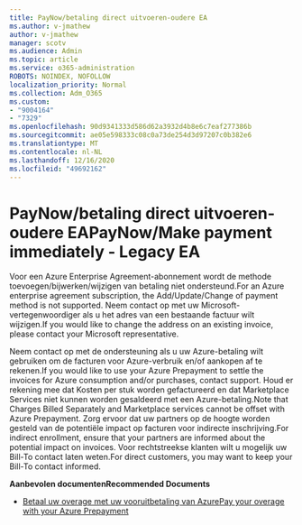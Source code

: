 ```yaml
---
title: PayNow/betaling direct uitvoeren-oudere EA
ms.author: v-jmathew
author: v-jmathew
manager: scotv
ms.audience: Admin
ms.topic: article
ms.service: o365-administration
ROBOTS: NOINDEX, NOFOLLOW
localization_priority: Normal
ms.collection: Adm_O365
ms.custom:
- "9004164"
- "7329"
ms.openlocfilehash: 90d9341333d586d62a3932d4b8e6c7eaf277386b
ms.sourcegitcommit: ae05e598333c08c0a73de254d3d97207c0b382e6
ms.translationtype: MT
ms.contentlocale: nl-NL
ms.lasthandoff: 12/16/2020
ms.locfileid: "49692162"
---
```

# <a name="paynowmake-payment-immediately---legacy-ea"></a><span data-ttu-id="8d0c3-102">PayNow/betaling direct uitvoeren-oudere EA</span><span class="sxs-lookup"><span data-stu-id="8d0c3-102">PayNow/Make payment immediately - Legacy EA</span></span>

<span data-ttu-id="8d0c3-103">Voor een Azure Enterprise Agreement-abonnement wordt de methode toevoegen/bijwerken/wijzigen van betaling niet ondersteund.</span><span class="sxs-lookup"><span data-stu-id="8d0c3-103">For an Azure enterprise agreement subscription, the Add/Update/Change of payment method is not supported.</span></span> <span data-ttu-id="8d0c3-104">Neem contact op met uw Microsoft-vertegenwoordiger als u het adres van een bestaande factuur wilt wijzigen.</span><span class="sxs-lookup"><span data-stu-id="8d0c3-104">If you would like to change the address on an existing invoice, please contact your Microsoft representative.</span></span>

<span data-ttu-id="8d0c3-105">Neem contact op met de ondersteuning als u uw Azure-betaling wilt gebruiken om de facturen voor Azure-verbruik en/of aankopen af te rekenen.</span><span class="sxs-lookup"><span data-stu-id="8d0c3-105">If you would like to use your Azure Prepayment to settle the invoices for Azure consumption and/or purchases, contact support.</span></span> <span data-ttu-id="8d0c3-106">Houd er rekening mee dat Kosten per stuk worden gefactureerd en dat Marketplace Services niet kunnen worden gesaldeerd met een Azure-betaling.</span><span class="sxs-lookup"><span data-stu-id="8d0c3-106">Note that Charges Billed Separately and Marketplace services cannot be offset with Azure Prepayment.</span></span> <span data-ttu-id="8d0c3-107">Zorg ervoor dat uw partners op de hoogte worden gesteld van de potentiële impact op facturen voor indirecte inschrijving.</span><span class="sxs-lookup"><span data-stu-id="8d0c3-107">For indirect enrollment, ensure that your partners are informed about the potential impact on invoices.</span></span> <span data-ttu-id="8d0c3-108">Voor rechtstreekse klanten wilt u mogelijk uw Bill-To contact laten weten.</span><span class="sxs-lookup"><span data-stu-id="8d0c3-108">For direct customers, you may want to keep your Bill-To contact informed.</span></span>

<span data-ttu-id="8d0c3-109">**Aanbevolen documenten**</span><span class="sxs-lookup"><span data-stu-id="8d0c3-109">**Recommended Documents**</span></span>

- [<span data-ttu-id="8d0c3-110">Betaal uw overage met uw vooruitbetaling van Azure</span><span class="sxs-lookup"><span data-stu-id="8d0c3-110">Pay your overage with your Azure Prepayment</span></span>](https://docs.microsoft.com/azure/cost-management-billing/manage/ea-portal-enrollment-invoices#pay-your-overage-with-your-azure-prepayment)
